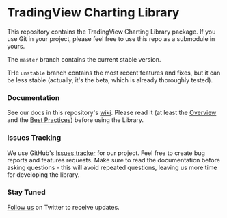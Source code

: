 # TradingView Charting Library


This repository contains the TradingView Charting Library package. If you use Git in your project, please feel free to use this repo as a submodule in yours.

The `master` branch contains the current stable version. 

THe `unstable` branch contains the most recent features and fixes, but it can be less stable (actually, it's the beta, which is already thoroughly tested).

### Documentation
See our docs in this repository's [wiki](https://github.com/tradingview/charting_library/wiki). Please read it (at least the [Overview](https://github.com/tradingview/charting_library/wiki) and the [Best Practices](https://github.com/tradingview/charting_library/wiki/Best-practices)) before using the Library.

### Issues Tracking
We use GitHub's [Issues tracker](https://github.com/tradingview/charting_library/issues) for our project. Feel free to create bug reports and features requests. Make sure to read the documentation before asking questions - this will avoid repeated questions, leaving us more time for developing the library.

### Stay Tuned
[Follow us](https://twitter.com/intent/follow?screen_name=tv_charts) on Twitter to receive updates.

